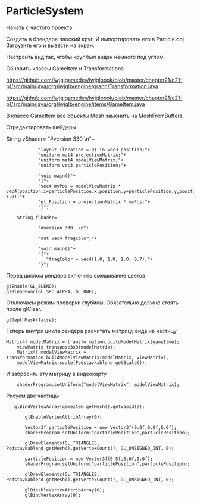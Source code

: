 # ParticleSystem

Начать с чистого проекта.

Создать в блендере плоский круг. И импортировать его в Particle.obj. Загрузить его и вывести на экран.

Настроить вид так, чтобы круг был виден немного под углом.

Обновить классы GameItem и Transformations

https://github.com/lwjglgamedev/lwjglbook/blob/master/chapter21/c21-p1/src/main/java/org/lwjglb/engine/graph/Transformation.java

https://github.com/lwjglgamedev/lwjglbook/blob/master/chapter21/c21-p1/src/main/java/org/lwjglb/engine/items/GameItem.java

В классе GameItem все объекты Mesh заменить на MeshFromBuffers.

Отредактировать шейдеры.

  String vShader=
        		"#version 330 \n"+
        		
				"layout (location = 0) in vec3 position;"+
      			"uniform mat4 projectionMatrix;"+
				"uniform mat4 modelViewMatrix;"+
				"uniform vec3 particlePosition;"+
			
				"void main()"+
				"{"+
				"vec4 mvPos = modelViewMatrix * vec4(position.x+particlePosition.x,position.y+particlePosition.y,position.z+particlePosition.z, 1.0);"+
				"gl_Position = projectionMatrix * mvPos;"+
				"}";
        	
    	String fShader=
    			
    			"#version 330  \n"+

    	    	"out vec4 fragColor;"+

    	    	"void main()"+
    	    	"{"+
    	    	   "fragColor = vec4(1.0, 1.0, 1.0, 0.7);"+
    	    	"}";
		
		
Перед циклом рендера включить смешивание цветов

	glEnable(GL_BLEND);
	glBlendFunc(GL_SRC_ALPHA, GL_ONE);

Отключаем режим проверки глубины. Обязательно должно стоять после glClear.

	glDepthMask(false);
	
Теперь внутри цикла рендера расчитать матрицу вида на частицу
	
 	Matrix4f modelMatrix = transformation.buildModelMatrix(gameItme);
        viewMatrix.transpose3x3(modelMatrix);
        Matrix4f modelViewMatrix = transformation.buildModelViewMatrix(modelMatrix, viewMatrix);
        modelViewMatrix.scale(Podstavkablend.getScale());

И забросить эту матрицу в видеокарту

        shaderProgram.setUniform("modelViewMatrix", modelViewMatrix);
	
Рисуем две частицы
	
	   glBindVertexArray(gameItem.getMesh().getVaoId());
          
           glEnableVertexAttribArray(0);
               
           Vector3f particlePosition = new Vector3f(0.0f,0.0f,0.0f);
           shaderProgram.setUniform("particlePosition",particlePosition);
           
           glDrawElements(GL_TRIANGLES, Podstavkablend.getMesh().getVertexCount(), GL_UNSIGNED_INT, 0);
           
           particlePosition = new Vector3f(0.5f,0.0f,0.0f);
           shaderProgram.setUniform("particlePosition",particlePosition);
           
           glDrawElements(GL_TRIANGLES, Podstavkablend.getMesh().getVertexCount(), GL_UNSIGNED_INT, 0);
           
           glDisableVertexAttribArray(0);
           glBindVertexArray(0);



